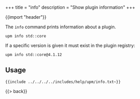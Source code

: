 +++
title = "info"
description = "Show plugin information"
+++

{{import "header"}}

The `info` command prints information about a plugin.

```text
upm info std::core
```

If a specific version is given it must exist in the plugin registry:

```text
upm info std::core@4.1.12
```

## Usage

```text
{{include ../../../../includes/help/upm/info.txt~}}
```

{{> back}}
